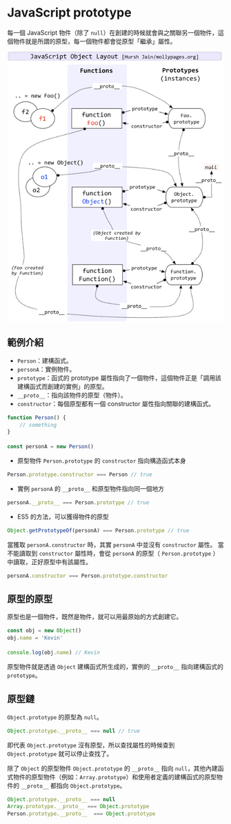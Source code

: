 # JavaScript prototype

每一個 JavaScript 物件（除了 `null`）在創建的時候就會與之關聯另一個物件，這個物件就是所謂的原型，每一個物件都會從原型「繼承」屬性。

![](../../.vitepress/images/js-prototype/JS-obj-layout.png)

## 範例介紹

* `Person`：建構函式。
* `personA`：實例物件。
* `prototype`：函式的 prototype 屬性指向了一個物件，這個物件正是「調用該建構函式而創建的實例」的原型。
* `__proto__`：指向該物件的原型（物件）。
* `constructor`：每個原型都有一個 constructor 屬性指向關聯的建構函式。


```javascript
function Person() {
    // something
}

const personA = new Person()
```

* 原型物件 `Person.prototype` 的 `constructor` 指向構造函式本身
```javascript
Person.prototype.constructor === Person // true
```
* 實例 `personA` 的 `__proto__` 和原型物件指向同一個地方
```javascript
personA.__proto__ === Person.prototype // true
```
* ES5 的方法，可以獲得物件的原型
```javascript
Object.getPrototypeOf(personA) === Person.prototype // true
```

當獲取 `personA.constructor` 時，其實 `personA` 中並沒有 `constructor` 屬性。
當不能讀取到 `constructor` 屬性時，會從 `personA` 的原型（ `Person.prototype` ）中讀取，正好原型中有該屬性。
```javascript
personA.constructor === Person.prototype.constructor
```



## 原型的原型

原型也是一個物件，既然是物件，就可以用最原始的方式創建它。
```javascript
const obj = new Object()
obj.name = 'Kevin'

console.log(obj.name) // Kevin
```
原型物件就是透過 `Object` 建構函式所生成的，實例的 `__proto__` 指向建構函式的 `prototype`。

## 原型鏈
`Object.prototype` 的原型為 `null`。
```javascript
Object.prototype.__proto__ === null // true
```

即代表 `Object.prototype` 沒有原型，所以查找屬性的時候查到 `Object.prototype` 就可以停止查找了。

除了 `Object` 的原型物件 `Object.prototype` 的 `__proto__` 指向 `null`，其他內建函式物件的原型物件（例如：`Array.prototype`）和使用者定義的建構函式的原型物件的 `__proto__` 都指向 `Object.prototype`。

```javascript
Object.prototype.__proto__ === null
Array.prototype.__proto__ === Object.prototype
Person.prototype.__proto__  === Object.prototype
```

